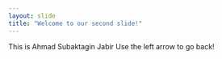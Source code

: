 ```yaml
---
layout: slide
title: "Welcome to our second slide!"
---
```

This is Ahmad Subaktagin Jabir
Use the left arrow to go back!
